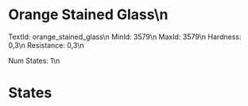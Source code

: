# Orange Stained Glass\n
TextId: orange_stained_glass\n
MinId: 3579\n
MaxId: 3579\n
Hardness: 0,3\n
Resistance: 0,3\n

Num States: 1\n
# States
```

```